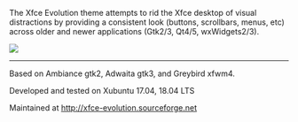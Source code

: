 The Xfce Evolution theme attempts to rid the Xfce desktop of visual distractions by providing a consistent look (buttons, scrollbars, menus, etc) across older and newer applications (Gtk2/3, Qt4/5, wxWidgets2/3).

<img src="https://a.fsdn.com/con/app/proj/xfce-evolution/screenshots/xfce-evolution-6.0.0_d-1857.png/max/max/1">

-------
Based on Ambiance gtk2, Adwaita gtk3, and Greybird xfwm4.

Developed and tested on Xubuntu 17.04, 18.04 LTS

Maintained at http://xfce-evolution.sourceforge.net
